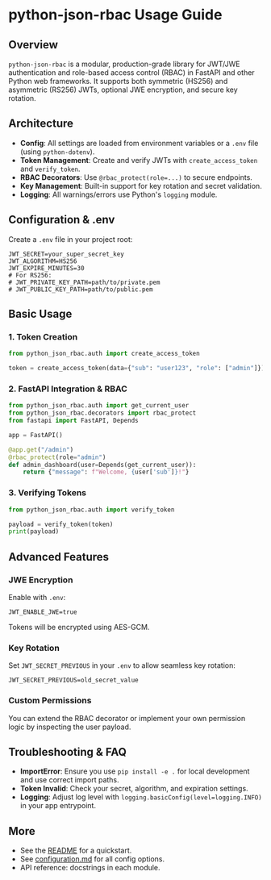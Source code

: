 # python-json-rbac Usage Guide

## Overview
`python-json-rbac` is a modular, production-grade library for JWT/JWE authentication and role-based access control (RBAC) in FastAPI and other Python web frameworks. It supports both symmetric (HS256) and asymmetric (RS256) JWTs, optional JWE encryption, and secure key rotation.

## Architecture
- **Config**: All settings are loaded from environment variables or a `.env` file (using `python-dotenv`).
- **Token Management**: Create and verify JWTs with `create_access_token` and `verify_token`.
- **RBAC Decorators**: Use `@rbac_protect(role=...)` to secure endpoints.
- **Key Management**: Built-in support for key rotation and secret validation.
- **Logging**: All warnings/errors use Python's `logging` module.

## Configuration & .env
Create a `.env` file in your project root:
```env
JWT_SECRET=your_super_secret_key
JWT_ALGORITHM=HS256
JWT_EXPIRE_MINUTES=30
# For RS256:
# JWT_PRIVATE_KEY_PATH=path/to/private.pem
# JWT_PUBLIC_KEY_PATH=path/to/public.pem
```

## Basic Usage
### 1. Token Creation
```python
from python_json_rbac.auth import create_access_token

token = create_access_token(data={"sub": "user123", "role": ["admin"]})
```

### 2. FastAPI Integration & RBAC
```python
from python_json_rbac.auth import get_current_user
from python_json_rbac.decorators import rbac_protect
from fastapi import FastAPI, Depends

app = FastAPI()

@app.get("/admin")
@rbac_protect(role="admin")
def admin_dashboard(user=Depends(get_current_user)):
    return {"message": f"Welcome, {user['sub']}!"}
```

### 3. Verifying Tokens
```python
from python_json_rbac.auth import verify_token

payload = verify_token(token)
print(payload)
```

## Advanced Features
### JWE Encryption
Enable with `.env`:
```
JWT_ENABLE_JWE=true
```
Tokens will be encrypted using AES-GCM.

### Key Rotation
Set `JWT_SECRET_PREVIOUS` in your `.env` to allow seamless key rotation:
```
JWT_SECRET_PREVIOUS=old_secret_value
```

### Custom Permissions
You can extend the RBAC decorator or implement your own permission logic by inspecting the user payload.

## Troubleshooting & FAQ
- **ImportError**: Ensure you use `pip install -e .` for local development and use correct import paths.
- **Token Invalid**: Check your secret, algorithm, and expiration settings.
- **Logging**: Adjust log level with `logging.basicConfig(level=logging.INFO)` in your app entrypoint.

## More
- See the [README](../README.md) for a quickstart.
- See [configuration.md](configuration.md) for all config options.
- API reference: docstrings in each module. 
